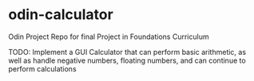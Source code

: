 # odin-calculator
Odin Project Repo for final Project in Foundations Curriculum

TODO: Implement a GUI Calculator that can perform basic arithmetic, as well as handle negative numbers, floating numbers, and can continue to perform calculations

